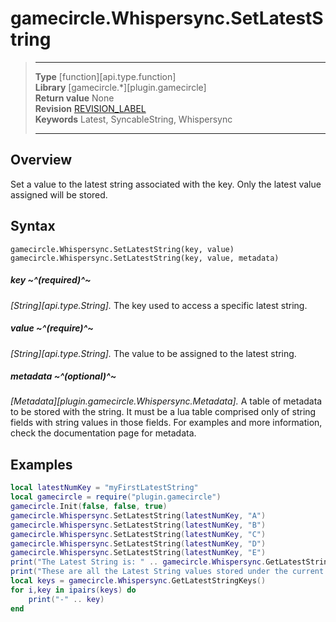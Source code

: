 # gamecircle.Whispersync.SetLatestString

> --------------------- ------------------------------------------------------------------------------------------
> __Type__              [function][api.type.function]  
> __Library__           [gamecircle.*][plugin.gamecircle]  
> __Return value__      None  
> __Revision__          [REVISION_LABEL](REVISION_URL)  
> __Keywords__          Latest, SyncableString, Whispersync  
> --------------------- ------------------------------------------------------------------------------------------


## Overview
Set a value to the latest string associated with the key. Only the latest value assigned will be stored. 


## Syntax
	gamecircle.Whispersync.SetLatestString(key, value)
	gamecircle.Whispersync.SetLatestString(key, value, metadata)
	
##### key ~^(required)^~
_[String][api.type.String]._ The key used to access a specific latest string.

##### value ~^(require)^~
_[String][api.type.String]._ The value to be assigned to the latest string.

##### metadata ~^(optional)^~
_[Metadata][plugin.gamecircle.Whispersync.Metadata]._ A table of metadata to be stored with the string. It must be a lua table comprised only of string fields with string values in those fields. For examples and more information, check the documentation page for metadata. 

## Examples

``````lua  
local latestNumKey = "myFirstLatestString"  
local gamecircle = require("plugin.gamecircle")  
gamecircle.Init(false, false, true)  
gamecircle.Whispersync.SetLatestString(latestNumKey, "A")
gamecircle.Whispersync.SetLatestString(latestNumKey, "B") 
gamecircle.Whispersync.SetLatestString(latestNumKey, "C")
gamecircle.Whispersync.SetLatestString(latestNumKey, "D") 
gamecircle.Whispersync.SetLatestString(latestNumKey, "E") 
print("The Latest String is: " .. gamecircle.Whispersync.GetLatestString(latestNumKey, "INT").value)  
print("These are all the Latest String values stored under the current GameData set of Whispersync.")  
local keys = gamecircle.Whispersync.GetLatestStringKeys()  
for i,key in ipairs(keys) do   
	print("-" .. key)  
end  
``````
